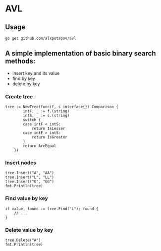 # AVL
## Usage
```
go get github.com/alxpotapov/avl
```
## A simple implementation of basic binary search methods:
 * insert key and its value
 * find by key
 * delete by key
### Create tree
```
tree := NewTree(func(f, s interface{}) Comparison {
		intF, _ := f.(string)
		intS, _ := s.(string)
		switch {
		case intF < intS:
			return IsLesser
		case intF > intS:
			return IsGreater
		}
		return AreEqual
	})

```
### Insert nodes
```
tree.Insert("A", "AA")
tree.Insert("L", "LL")
tree.Insert("G", "GG")
fmt.Println(tree)
```
### Find value by key
```
if value, found := tree.Find("L"); found {
	// ...
}
```
### Delete value by key
```
tree.Delete("A")
fmt.Println(tree)
```
